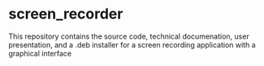 # screen_recorder
This repository contains the source code, technical documenation, user presentation, and a .deb installer for a screen recording application with a graphical interface
